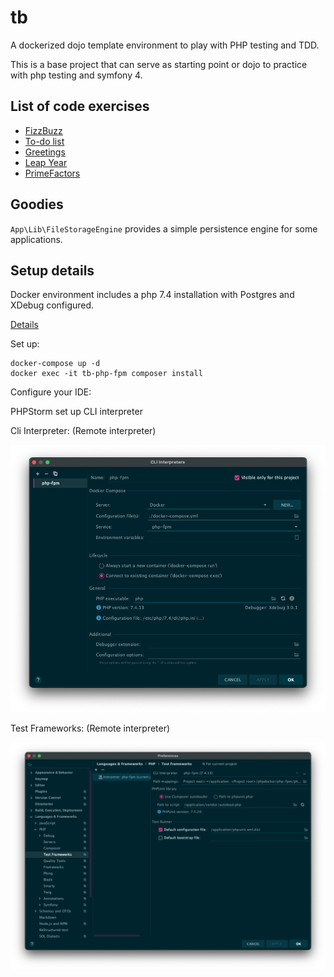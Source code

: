 # tb

A dockerized dojo template environment to play with PHP testing and TDD.

This is a base project that can serve as starting point or dojo to practice with php testing and symfony 4.

## List of code exercises

* [FizzBuzz](tests/Katas/FizzBuzz)
* [To-do list](tests/Katas/TodoList)
* [Greetings](tests/Katas/Greetings)
* [Leap Year](tests/Katas/LeapYear)
* [PrimeFactors](tests/Katas/PrimeFactors)

## Goodies

`App\Lib\FileStorageEngine` provides a simple persistence engine for some applications.

## Setup details

Docker environment includes a php 7.4 installation with Postgres and XDebug configured.

[Details](phpdocker/README.md)

Set up:

```
docker-compose up -d
docker exec -it tb-php-fpm composer install
```

Configure your IDE:

PHPStorm set up CLI interpreter

Cli Interpreter: (Remote interpreter)

![Cli interpreter config](doc/php-settings.png)

Test Frameworks: (Remote interpreter)

![PHP Unit remote config](doc/phpunit-settings.png)
